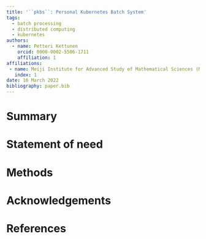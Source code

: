 ```yaml
---
title: '``pkbs``: Personal Kubernetes Batch System'
tags:
  - batch processing
  - distributed computing
  - kubernetes
authors:
  - name: Petteri Kettunen
    orcid: 0000-0002-5506-1711
    affiliation: 1
affiliations:
 - name: Meiji Institute for Advanced Study of Mathematical Sciences (MIMS), Meiji University, 4-21-1 Nakano, Nakano-ku, Tokyo, 164-8525, Japan
   index: 1
date: 16 March 2022
bibliography: paper.bib
---
```


# Summary

<!---

Summary: Has a clear description of the high-level functionality and
purpose of the software for a diverse, non-specialist audience been
provided?

Quality of writing: Is the paper well written (i.e., it does not
require editing for structure, language, or writing quality)?

References: Is the list of references complete, and is everything
cited appropriately that should be cited (e.g., papers, datasets,
software)? Do references in the text use the proper citation syntax?

--->

# Statement of need

<!---

A statement of need: Does the paper have a section titled 'Statement
of Need' that clearly states what problems the software is designed to
solve and who the target audience is?

State of the field: Do the authors describe how this software compares
to other commonly-used packages?

--->

# Methods

# Acknowledgements

# References
